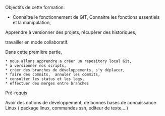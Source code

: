 
Objectifs de cette formation:

- Connaître le fonctionnement de GIT, 
Connaitre les fonctions essentiels et la manipulation,

Apprendre à versionner des projets, récupèrer des historiques,

 travailler en mode collaboratif.

Dans cette première partie, 

    * nous allons apprendre a créer un repository local Git,
    * à versionner nos scripts,
    * créer des branches de développements, s'y déplacer, 
    * faire des commits,  annuler les commits,
    * consulter les status et les logs,
    * effectuer des merges entre branches
  
Pré-requis

Avoir des notions de développement, de bonnes bases de connaissance Linux ( package linux, commandes ssh, editeur de texte,...)

